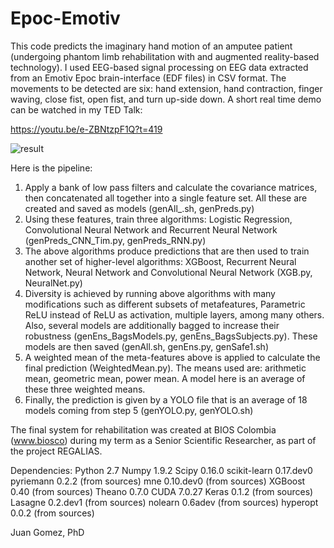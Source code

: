 # Epoc-Emotiv

This code predicts the imaginary hand motion of an amputee patient (undergoing phantom limb rehabilitation with and augmented reality-based technology). I used EEG-based signal processing on EEG data extracted from an Emotiv Epoc brain-interface (EDF files) in CSV format. The movements to be detected are six: hand extension, hand contraction, finger waving, close fist, open fist, and turn up-side down.
A short real time demo can be watched in my TED Talk: 

https://youtu.be/e-ZBNtzpF1Q?t=419

![result](https://user-images.githubusercontent.com/38761819/50808388-4f070800-12cc-11e9-81e2-3fea93976c42.png)

Here is the pipeline:
1.	Apply a bank of low pass filters and calculate the covariance matrices, then concatenated all together into a single feature set. All these are created and saved as models (genAll_.sh, genPreds.py)
2.	Using these features, train three algorithms: Logistic Regression, Convolutional Neural Network and Recurrent Neural Network (genPreds_CNN_Tim.py, genPreds_RNN.py)
3.	The above algorithms produce predictions that are then used to train another set of higher-level algorithms: XGBoost, Recurrent Neural Network, Neural Network and Convolutional Neural Network (XGB.py, NeuralNet.py)
4.	Diversity is achieved by running above algorithms with many modifications such as different subsets of metafeatures, Parametric ReLU instead of ReLU as activation, multiple layers, among many others. Also, several models are additionally bagged to increase their robustness (genEns_BagsModels.py, genEns_BagsSubjects.py). These models are then saved (genAll.sh, genEns.py, genSafe1.sh)
5.	A weighted mean of the meta-features above is applied to calculate the final prediction (WeightedMean.py). The means used are: arithmetic mean, geometric mean, power mean. A model here is an average of these three weighted means.
6.	Finally, the prediction is given by a YOLO file that is an average of 18 models coming from step 5 (genYOLO.py, genYOLO.sh)

The final system for rehabilitation was created at BIOS Colombia (www.biosco) during my term as a Senior Scientific Researcher, as part of the project REGALIAS.

Dependencies:
Python 2.7
Numpy 1.9.2
Scipy 0.16.0
scikit-learn 0.17.dev0
pyriemann 0.2.2 (from sources)
mne 0.10.dev0 (from sources)
XGBoost 0.40 (from sources)
Theano 0.7.0
CUDA 7.0.27
Keras 0.1.2 (from sources)
Lasagne 0.2.dev1 (from sources)
nolearn 0.6adev (from sources)
hyperopt 0.0.2 (from sources)

Juan Gomez, PhD
